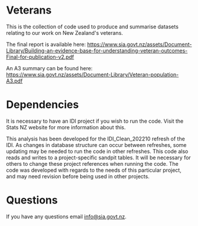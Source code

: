 # Veterans
This is the collection of code used to produce and summarise datasets relating to our work on New Zealand's veterans.

The final report is available here: https://www.sia.govt.nz/assets/Document-Library/Building-an-evidence-base-for-understanding-veteran-outcomes-Final-for-publication-v2.pdf

An A3 summary can be found here: https://www.sia.govt.nz/assets/Document-Library/Veteran-population-A3.pdf

# Dependencies
It is necessary to have an IDI project if you wish to run the code. Visit the Stats NZ website for more information about this.

This analysis has been developed for the IDI_Clean_202210 refresh of the IDI. As changes in database structure can occur between refreshes, some updating may be needed to run the
code in other refreshes. This code also reads and writes to a project-specific sandpit tables. It will be necessary for others to change these project references when running the code.
The code was developed with regards to the needs of this particular project, and may need revision before being used in other projects.

# Questions
If you have any questions email info@sia.govt.nz.
